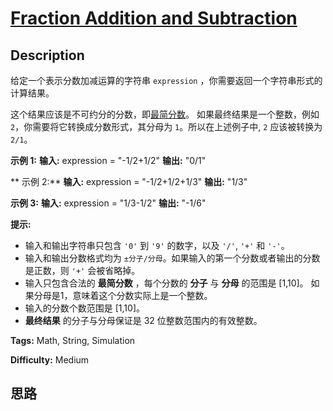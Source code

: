 # [Fraction Addition and Subtraction][title]

## Description

给定一个表示分数加减运算的字符串 `expression` ，你需要返回一个字符串形式的计算结果。

这个结果应该是不可约分的分数，即[最简分数](https://baike.baidu.com/item/%E6%9C%80%E7%AE%80%E5%88%86%E6%95%B0)。
如果最终结果是一个整数，例如 `2`，你需要将它转换成分数形式，其分母为 `1`。所以在上述例子中, `2` 应该被转换为 `2/1`。



**示例  1:**
            **输入:**  expression = "-1/2+1/2"    **输出:** "0/1"    

**  示例 2:**
            **输入:**  expression = "-1/2+1/2+1/3"    **输出:** "1/3"    

**示例 3:**
            **输入:**  expression = "1/3-1/2"    **输出:** "-1/6"    



**提示:**

  * 输入和输出字符串只包含 `'0'` 到 `'9'` 的数字，以及 `'/'`, `'+'` 和 `'-'`。 
  * 输入和输出分数格式均为 `±分子/分母`。如果输入的第一个分数或者输出的分数是正数，则 `'+'` 会被省略掉。
  * 输入只包含合法的 **最简分数** ，每个分数的 **分子** 与 **分母** 的范围是  [1,10]。 如果分母是1，意味着这个分数实际上是一个整数。
  * 输入的分数个数范围是 [1,10]。
  * **最终结果** 的分子与分母保证是 32 位整数范围内的有效整数。


**Tags:** Math, String, Simulation

**Difficulty:** Medium

## 思路

[title]: https://leetcode-cn.com/problems/fraction-addition-and-subtraction
